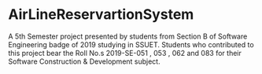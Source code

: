 # AirLineReservartionSystem
A 5th Semester project presented by students from Section B of Software Engineering badge of 2019 studying in SSUET.
Students who contributed to this project bear the Roll No.s 2019-SE-051 , 053 , 062 and 083 for their Software Construction & Development subject.
